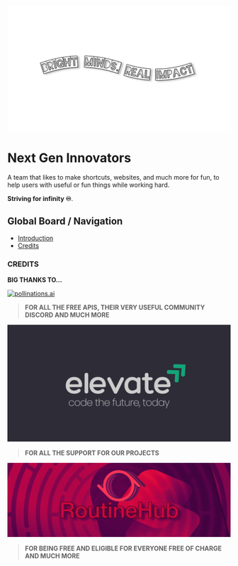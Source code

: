![Next Gen Innovators](https://github.com/Next-Gen-Innovators/.github/raw/refs/heads/main/profile/Slogan.PNG)
# Next Gen Innovators

A team that likes to make shortcuts, websites, and much more for fun, to help users with useful or fun things while working hard. 

**Striving for infinity ♾️**.

## Global Board / Navigation


- [Introduction](#next-gen-innovators)
- [Credits](#credits)

### CREDITS

**BIG THANKS TO...**

[![pollinations.ai](https://pollinations.ai/banner.webp)](https://pollinations.ai/)
> **FOR ALL THE FREE APIS, THEIR VERY USEFUL COMMUNITY DISCORD AND MUCH MORE**


![elevate.c](https://github.com/Next-Gen-Innovators/.github/raw/refs/heads/main/profile/photo-output.png)
> **FOR ALL THE SUPPORT FOR OUR PROJECTS**

[![RoutineHub](https://github.com/Next-Gen-Innovators/.github/raw/refs/heads/main/profile/IMG_0986.jpeg)](https://routinehub.co)
> **FOR BEING FREE AND ELIGIBLE FOR EVERYONE FREE OF CHARGE AND MUCH MORE**
